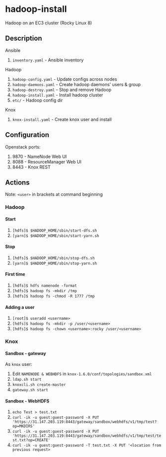 # hadoop-install

Hadoop on an EC3 cluster (Rocky Linux 8)

## Description

Ansible
1. `inventory.yaml` - Ansible inventory

Hadoop
1. `hadoop-config.yaml` - Update configs across nodes
1. `hadoop-daemons.yaml` - Create hadoop daemons' users & group
1. `hadoop-destroy.yaml` - Stop and remove Hadoop
1. `hadoop-install.yaml` - Install hadoop cluster
1. `etc/` - Hadoop config dir

Knox
1. `knox-install.yaml` - Create knox user and install

## Configuration

Openstack ports:
1. 9870 - NameNode Web UI
1. 8088 - ResourceManager Web UI
1. 8443 - Knox REST

## Actions

Note: `<user>` in brackets at command beginning

### Hadoop

#### Start
1. `[hdfs]$ $HADOOP_HOME/sbin/start-dfs.sh`
1. `[yarn]$ $HADOOP_HOME/sbin/start-yarn.sh`

#### Stop
1. `[hdfs]$ $HADOOP_HOME/sbin/stop-dfs.sh`
1. `[yarn]$ $HADOOP_HOME/sbin/stop-yarn.sh`

#### First time
1. `[hdfs]$ hdfs namenode -format`
1. `[hdfs]$ hadoop fs -mkdir /tmp`
1. `[hdfs]$ hadoop fs -chmod -R 1777 /tmp`

#### Adding a user
1. `[root]$ useradd <username>`
1. `[hdfs]$ hadoop fs -mkdir -p /user/<username>`
1. `[hdfs]$ hadoop fs -chown <username>:rocky /user/<username>`

### Knox

#### Sandbox - gateway
As `knox` user:
1. Edit `NAMENODE & WEBHDFS` in `knox-1.6.0/conf/topologies/sandbox.xml`
1. `ldap.sh start`
1. `knoxcli.sh create-master`
1. `gateway.sh start`


#### Sandbox - WebHDFS
1. `echo Test > test.txt`
1. `curl -ik -u guest:guest-password -X PUT 'https://31.147.203.119:8443/gateway/sandbox/webhdfs/v1/tmp/test?op=MKDIRS'`
1. `curl -ik -u guest:guest-password -X PUT 'https://31.147.203.119:8443/gateway/sandbox/webhdfs/v1/tmp/test/test.txt?op=CREATE'`
1. `curl -ik -u guest:guest-password -T test.txt -X PUT '<location from previous request>`
